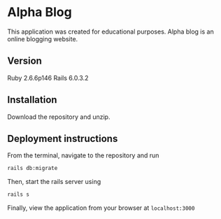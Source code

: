 # Alpha Blog

This application was created for educational purposes.
Alpha blog is an online blogging website.

## Version

Ruby 2.6.6p146
Rails 6.0.3.2

## Installation

Download the repository and unzip.

## Deployment instructions

From the terminal, navigate to the repository and run

```bash
rails db:migrate
```

Then, start the rails server using

```bash
rails s
```

Finally, view the application from your browser at `localhost:3000`